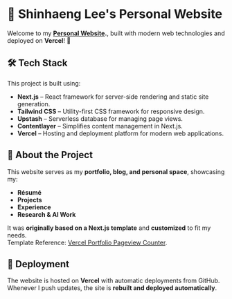 # 🚀 Shinhaeng Lee's Personal Website

Welcome to my **[Personal Website](https://shinhaenglee.com).**, built with modern web technologies and deployed on **Vercel**! 🎉

## 🛠 Tech Stack
This project is built using:
- **Next.js** – React framework for server-side rendering and static site generation.
- **Tailwind CSS** – Utility-first CSS framework for responsive design.
- **Upstash** – Serverless database for managing page views.
- **Contentlayer** – Simplifies content management in Next.js.
- **Vercel** – Hosting and deployment platform for modern web applications.

## 🎨 About the Project
This website serves as my **portfolio, blog, and personal space**, showcasing my:
- **Résumé**
- **Projects**
- **Experience**
- **Research & AI Work**

It was **originally based on a Next.js template** and **customized** to fit my needs.  
Template Reference: [Vercel Portfolio Pageview Counter](https://vercel.com/templates/next.js/nextjs-portfolio-pageview-counter).

## 🚀 Deployment
The website is hosted on **Vercel** with automatic deployments from GitHub.  
Whenever I push updates, the site is **rebuilt and deployed automatically**.


